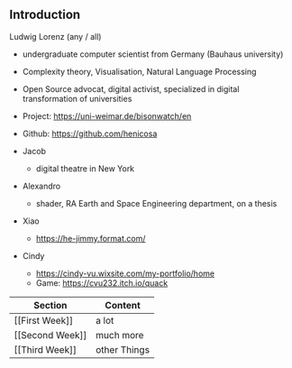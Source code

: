 ## Introduction
Ludwig Lorenz (any / all)
- undergraduate computer scientist from Germany (Bauhaus university)
- Complexity theory, Visualisation, Natural Language Processing
- Open Source advocat, digital activist, specialized in digital transformation of universities
- Project: https://uni-weimar.de/bisonwatch/en
- Github: https://github.com/henicosa

- Jacob
	- digital theatre in New York
- Alexandro
	- shader, RA Earth and Space Engineering department, on a thesis
- Xiao
	- https://he-jimmy.format.com/
- Cindy
	- https://cindy-vu.wixsite.com/my-portfolio/home
	- Game: https://cvu232.itch.io/quack

Section | Content
--- | ---
[[First Week]] | a lot
[[Second Week]] | much more
[[Third Week]] | other Things
